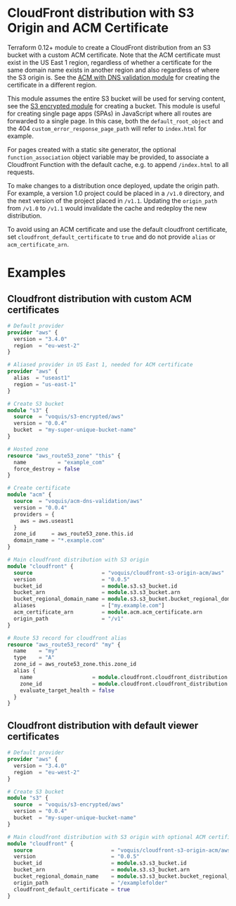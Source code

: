 CloudFront distribution with S3 Origin and ACM Certificate
===
Terraform 0.12+ module to create a CloudFront distribution from an S3 bucket with a custom ACM certificate.
Note that the ACM certificate must exist in the US East 1 region, regardless of whether a certificate for the same domain name exists in another region and also regardless of where the S3 origin is.
See the [ACM with DNS validation module](https://registry.terraform.io/modules/voquis/acm-dns-validation/aws) for creating the certificate in a different region.

This module assumes the entire S3 bucket will be used for serving content, see the [S3 encrypted module](https://registry.terraform.io/modules/voquis/s3-encrypted/aws/) for creating a bucket.
This module is useful for creating single page apps (SPAs) in JavaScript where all routes are forwarded to a single page. In this case, both the `default_root_object` and the 404 `custom_error_response_page_path` will refer to `index.html` for example.

For pages created with a static site generator, the optional `function_association` object variable may be provided, to associate a Cloudfront Function with the default cache, e.g. to append `/index.html` to all requests.

To make changes to a distribution once deployed, update the origin path.
For example, a version 1.0 project could be placed in a `/v1.0` directory, and the next version of the project placed in `/v1.1`.
Updating the `origin_path` from `/v1.0` to `/v1.1` would invalidate the cache and redeploy the new distribution.

To avoid using an ACM certificate and use the default cloudfront certificate, set `cloudfront_default_certificate` to `true` and do not provide `alias` or `acm_certificate_arn`.

# Examples
## Cloudfront distribution with custom ACM certificates
```terraform
# Default provider
provider "aws" {
  version = "3.4.0"
  region  = "eu-west-2"
}

# Aliased provider in US East 1, needed for ACM certificate
provider "aws" {
  alias  = "useast1"
  region = "us-east-1"
}

# Create S3 bucket
module "s3" {
  source  = "voquis/s3-encrypted/aws"
  version = "0.0.4"
  bucket  = "my-super-unique-bucket-name"
}

# Hosted zone
resource "aws_route53_zone" "this" {
  name          = "example_com"
  force_destroy = false
}

# Create certificate
module "acm" {
  source  = "voquis/acm-dns-validation/aws"
  version = "0.0.4"
  providers = {
    aws = aws.useast1
  }
  zone_id     = aws_route53_zone.this.id
  domain_name = "*.example.com"
}

# Main cloudfront distribution with S3 origin
module "cloudfront" {
  source                      = "voquis/cloudfront-s3-origin-acm/aws"
  version                     = "0.0.5"
  bucket_id                   = module.s3.s3_bucket.id
  bucket_arn                  = module.s3.s3_bucket.arn
  bucket_regional_domain_name = module.s3.s3_bucket.bucket_regional_domain_name
  aliases                     = ["my.example.com"]
  acm_certificate_arn         = module.acm.acm_certificate.arn
  origin_path                 = "/v1"
}

# Route 53 record for cloudfront alias
resource "aws_route53_record" "my" {
  name    = "my"
  type    = "A"
  zone_id = aws_route53_zone.this.zone_id
  alias {
    name                   = module.cloudfront.cloudfront_distribution.domain_name
    zone_id                = module.cloudfront.cloudfront_distribution.hosted_zone_id
    evaluate_target_health = false
  }
}

```
## Cloudfront distribution with default viewer certificates
```terraform
# Default provider
provider "aws" {
  version = "3.4.0"
  region  = "eu-west-2"
}

# Create S3 bucket
module "s3" {
  source  = "voquis/s3-encrypted/aws"
  version = "0.0.4"
  bucket  = "my-super-unique-bucket-name"
}

# Main cloudfront distribution with S3 origin with optional ACM certification and optional alias
module "cloudfront" {
  source                         = "voquis/cloudfront-s3-origin-acm/aws"
  version                        = "0.0.5"
  bucket_id                      = module.s3.s3_bucket.id
  bucket_arn                     = module.s3.s3_bucket.arn
  bucket_regional_domain_name    = module.s3.s3_bucket.bucket_regional_domain_name
  origin_path                    = "/examplefolder"
  cloudfront_default_certificate = true
}
```

